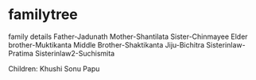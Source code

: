 # familytree
family details
Father-Jadunath
Mother-Shantilata
Sister-Chinmayee
Elder brother-Muktikanta
Middle Brother-Shaktikanta
Jiju-Bichitra
Sisterinlaw-Pratima
Sisterinlaw2-Suchismita


Children:
Khushi
Sonu 
Papu
